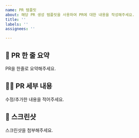 ```yaml
---
name: PR 템플릿
about: 해당 PR 생성 템플릿을 사용하여 PR에 대한 내용을 작성해주세요.
title: ''
labels: ''
assignees: ''

---
```


## 🚅 PR 한 줄 요약

PR을 한줄로 요약해주세요.

## 🧑‍💻 PR 세부 내용

수정/추가한 내용을 적어주세요.

## 📸 스크린샷

스크린샷을 첨부해주세요.
